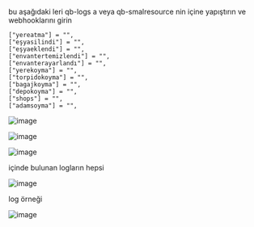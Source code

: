 
bu aşağıdaki leri qb-logs a veya qb-smalresource nin içine yapıştırın ve webhooklarını girin

    ["yereatma"] = "",
    ["eşyasilindi"] = "",
    ["eşyaeklendi"] = "",
    ["envantertemizlendi"] = "",
    ["envanterayarlandı"] = "",
    ["yerekoyma"] = "",
    ["torpidokoyma"] = "",
    ["bagajkoyma"] = "",
    ["depokoyma"] = "",
    ["shops"] = "",
    ["adamsoyma"] = "",



![image](https://github.com/Uygyguyu/qb-inventory/assets/136438415/d7b4c6e3-aeac-4bb5-adb5-f2ab21beadbf)

![image](https://github.com/Uygyguyu/qb-inventory/assets/136438415/90e7f0b3-d71f-4adb-9dea-14edafa0796f)

![image](https://github.com/Uygyguyu/qb-inventory/assets/136438415/e5bc0103-28d4-460f-877f-70811e30182f)

 içinde bulunan logların hepsi


![image](https://github.com/Uygyguyu/qb-inventory/assets/136438415/e56e1eb3-b03f-4937-9039-c53b498971bc)

log örneği


![image](https://github.com/Uygyguyu/qb-inventory/assets/136438415/8d5d9b38-e3c1-4de6-aede-2a441bb050a1)

